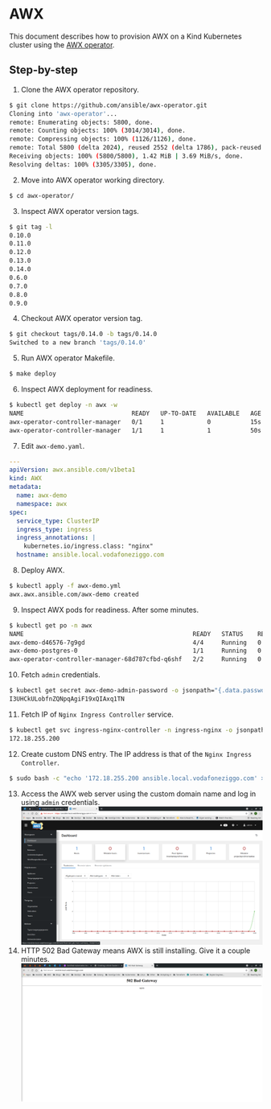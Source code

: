 # AWX
This document describes how to provision AWX on a Kind Kubernetes cluster using the [AWX operator](https://github.com/ansible/awx-operator).
## Step-by-step
1. Clone the AWX operator repository.
```bash
$ git clone https://github.com/ansible/awx-operator.git
Cloning into 'awx-operator'...
remote: Enumerating objects: 5800, done.
remote: Counting objects: 100% (3014/3014), done.
remote: Compressing objects: 100% (1126/1126), done.
remote: Total 5800 (delta 2024), reused 2552 (delta 1786), pack-reused 2786
Receiving objects: 100% (5800/5800), 1.42 MiB | 3.69 MiB/s, done.
Resolving deltas: 100% (3305/3305), done.
```
2. Move into AWX operator working directory.
```bash
$ cd awx-operator/
```
3. Inspect AWX operator version tags.
```bash
$ git tag -l
0.10.0
0.11.0
0.12.0
0.13.0
0.14.0
0.6.0
0.7.0
0.8.0
0.9.0
```
4. Checkout AWX operator version tag.
```bash
$ git checkout tags/0.14.0 -b tags/0.14.0
Switched to a new branch 'tags/0.14.0'
```
5. Run AWX operator Makefile.
```bash
$ make deploy
```
6. Inspect AWX deployment for readiness.
```bash
$ kubectl get deploy -n awx -w
NAME                              READY   UP-TO-DATE   AVAILABLE   AGE
awx-operator-controller-manager   0/1     1            0           15s
awx-operator-controller-manager   1/1     1            1           50s
```
7. Edit ```awx-demo.yaml```.
```yaml
---
apiVersion: awx.ansible.com/v1beta1
kind: AWX
metadata:
  name: awx-demo
  namespace: awx
spec:
  service_type: ClusterIP
  ingress_type: ingress
  ingress_annotations: |
    kubernetes.io/ingress.class: "nginx"
  hostname: ansible.local.vodafoneziggo.com
```
8. Deploy AWX.
```bash
$ kubectl apply -f awx-demo.yml
awx.awx.ansible.com/awx-demo created
```
9. Inspect AWX pods for readiness.
After some minutes.
```bash
$ kubectl get po -n awx
NAME                                               READY   STATUS    RESTARTS   AGE
awx-demo-d46576-7g9gd                              4/4     Running   0          4m6s
awx-demo-postgres-0                                1/1     Running   0          4m11s
awx-operator-controller-manager-68d787cfbd-q6shf   2/2     Running   0          7m8s                           4/4     Running             0          2m35s
```
10. Fetch ```admin``` credentials.
```bash
$ kubectl get secret awx-demo-admin-password -o jsonpath="{.data.password}" -n awx | base64 --decode; echo
I3UHCkULobfnZQNpqAgiF19xQIAxq1TN
```
11. Fetch IP of ```Nginx Ingress Controller``` service.
```bash
$ kubectl get svc ingress-nginx-controller -n ingress-nginx -o jsonpath='{.status.loadBalancer.ingress[0].ip}'; echo
172.18.255.200
```
12. Create custom DNS entry. The IP address is that of the ```Nginx Ingress Controller```.
```bash
$ sudo bash -c "echo '172.18.255.200 ansible.local.vodafoneziggo.com' >> /etc/hosts"
```
13. Access the AWX web server using the custom domain name and log in using ```admin``` credentials.
![awx](img/awx.png)
14. HTTP 502 Bad Gateway means AWX is still installing. Give it a couple minutes.
![awx2](img/awx2.png)